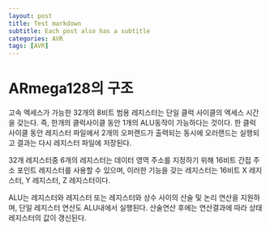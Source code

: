 ```yaml
---
layout: post
title: Test markdown
subtitle: Each post also has a subtitle
categories: AVR
tags: [AVR]
---
```



# ARmega128의 구조 

고속 엑세스가 가능한 32개의 8비트 범용 레지스터는 단일 클럭 사이클의 엑세스 시간을 갖는다. 즉, 한개의 클럭사이클 동안 1개의 ALU동작이 가능하다는 것이다. 한 클럭 사이클 동안 레지스터 파일에서 2개의 오퍼랜드가 출력되는 동시에 오러랜드는 실행되고 결과는 다시 레지스터 파일에 저장된다.

32개 레지스터중 6개의 레지스터는 데이터 영역 주소를 지정하기 위해 16비트 간접 주소 포인트 레지스터를 사용할 수 있으며, 이러한 기능을 갖는 레지스터는 16비트 X 레지스터, Y 레지스터, Z 레지스터이다. 

ALU는 레지스터와 레지스터 또는 레지스터와 상수 사이의 산술 및 논리 연산을 지원하며, 단일 레지스터 연산도 ALU내에서 실행된다. 산술연산 후에는 연산결과에 따라 상태 레지스터의 값이 갱신된다.  
